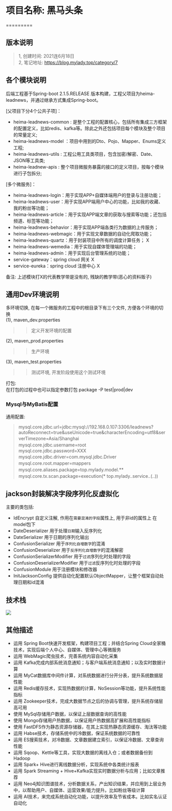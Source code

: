 # 项目名称: 黑马头条
=========


## 版本说明
> 1, 创建时间: 2021连6月18日    
> 2, 笔记地址: https://blog.mylady.top/category/7


## 各个模块说明
后端工程基于Spring-boot 2.1.5.RELEASE 版本构建，工程父项目为heima-leadnews，并通过继承方式集成Spring-boot。

[父项目下分4个公共子项]：
- heima-leadnews-common : 是整个工程的配置核心，包括所有集成三方框架的配置定义，比如redis、kafka等。除此之外还包括项目每个模块及整个项目的常量定义;      
- heima-leadnews-model ：项目中用到的Dto、Pojo、Mapper、Enums定义工程;      
- heima-leadnews-utils : 工程公用工具类项目，包含加密/解密、Date、JSON等工具类;      
- heima-leadnew-apis : 整个项目微服务暴露的接口的定义项目，按每个模块进行子包拆分;      

[多个微服务]：
- heima-leadnews-login：用于实现APP+自媒体端用户的登录与注册功能；      
- heima-leadnews-user：用于实现APP端用户中心的功能，比如我的收藏、我的粉丝等功能；      
- heima-leadnews-article：用于实现APP端文章的获取与搜索等功能；还包括频道、标签等功能；      
- heima-leadnews-behavior：用于实现APP端各类行为数据的上传服务；      
- heima-leadnews-webmagic：用于实现文章数据的自动化爬取功能；      
- heima-leadnews-quartz：用于封装项目中所有的调度计算任务；  X    
- heima-leadnews-wemedia：用于实现自媒体管理端的功能；       
- heima-leadnews-admin：用于实现后台管理系统的功能；      
- service-gateway：spring cloud 网关       X
- service-eureka：spring cloud 注册中心    X  

备注: 
上述模块打X的代表教学带是没有的, 残缺的教学带(恶心的资料贩子)

## 通用Dev环境说明
多环境切换, 在每一个微服务的工程中的根目录下有三个文件, 方便各个环境的切换      
(1), maven_dev.properties     
>> 定义开发环境的配置     

(2), maven_prod.properties     
>> 生产环境     

(3), maven_test.properties       
>> 测试环境, 开发阶段使用这个测试环境       
    
打包:      
在打包的过程中也可以指定参数打包 package -P test|prod|dev       

### Mysql与MyBatis配置
通用配置:　
> mysql.core.jdbc.url=jdbc:mysql://192.168.0.107:3306/leadnews?autoReconnect=true&useUnicode=true&characterEncoding=utf8&serverTimezone=Asia/Shanghai　　　　　
> mysql.core.jdbc.username=root　　　　　
> mysql.core.jdbc.password=XXX
> mysql.core.jdbc.driver=com.mysql.jdbc.Driver　　　　　
> 　　　　　
> mysql.core.root.mapper=mappers　　　　　
> mysql.core.aliases.package=top.mylady.model.**　　　　　
> mysql.core.tx.scan.package=execution(* top.mylady..service.*.*(..))　　　　　
　


## jackson封装解决字段序列化反虚拟化
主要的类包括: 
- IdEncrypt              自定义注解, 作用在`需要混淆的字段`属性上, 用于非id的属性上 在model包下
- DateDeserializer       用于处理`日期`输入反序列化 
- DateSerializer         用于日期的序列化输出 
- ConfusionSerializer    用于`序列化自增数字`的混淆
- ConfusionDeserializer  用于`反序列化自增数字`的混淆解密
- ConfusionSerializerModifier   用于`过滤`序列化时处理的字段
- ConfusionDeserializerModifier 用于`过滤`反序列化时处理的字段
- ConfusionModule    用于注册模块和修改器
- InitJacksonConfig  提供自动化配置默认ObjectMapper，让整个框架自动处理日期和id混淆



## 技术栈
<img src="https://blog.mylady.top/static/images/blog_sku_img/3-5.png">



## 其他描述
- 运用 Spring Boot快速开发框架，构建项目工程；并结合Spring Cloud全家桶技术，实现后端个人中心、自媒体、管理中心等微服务
- 运用 WebMagic爬虫技术，完善系统内容自动化采集
- 运用 Kafka完成内部系统消息通知；与客户端系统消息通知；以及实时数据计算
- 运用 MyCat数据库中间件计算，对系统数据进行分开分表，提升系统数据层性能
- 运用 Redis缓存技术，实现热数据的计算，NoSession等功能，提升系统性能指标
- 运用 Zookeeper技术，完成大数据节点之后的协调与管理，提升系统存储层高可用
- 使用 MySql存储用户数据，以保证上层数据查询的高性能
- 使用 Mongo存储用户热数据，以保证用户热数据高扩展和高性能指标
- 使用 FastDFS作为静态资源存储器，在其上实现热静态资源缓存、淘汰等功能
- 运用 Habse技术，存储系统中的冷数据，保证系统数据的可靠性
- 运用 ES搜索技术，对冷数据、文章数据建立索引，以保证冷数据、文章查询性能
- 运用 Sqoop、Kettle等工具，实现大数据的离线入仓；或者数据备份到Hadoop
- 运用 Spark+ Hive进行离线数据分析，实现系统中各类统计报表
- 运用 Spark Streaming + Hive+Kafka实现实时数据分析与应用；比如文章推荐
- 运用 Neo4j知识图谱技术，分析数据关系，产出知识结果，并应用到上层业务中，以帮助用户、自媒体、运营效果/能力提升。比如粉丝等级计算
- 运用 AI技术，来完成系统自动化功能，以提升效率及节省成本。比如实名认证自动化
